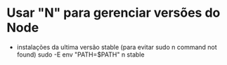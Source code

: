 # Usar "N" para gerenciar versões do Node

- instalações da ultima versão stable (para evitar sudo n command not found)
sudo -E env "PATH=$PATH" n stable

